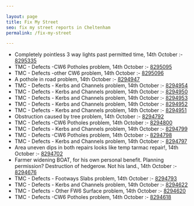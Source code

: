 ```yaml
---

layout: page
title: Fix My Street
seo: fix my street reports in Cheltenham
permalink: /fix-my-street

---
```


<!-- fix_marker starts -->

- Completely pointless 3 way lights past permitted time, 14th October :- [8295335](https://www.fixmystreet.com/report/8295335)
- TMC - Defects -CW6 Potholes  problem, 14th October :- [8295095](https://www.fixmystreet.com/report/8295095)
- TMC - Defects -other CW6 problem, 14th October :- [8295096](https://www.fixmystreet.com/report/8295096)
- A pothole in road problem, 14th October :- [8294947](https://www.fixmystreet.com/report/8294947)
- TMC - Defects - Kerbs and Channels problem, 14th October :- [8294954](https://www.fixmystreet.com/report/8294954)
- TMC - Defects - Kerbs and Channels problem, 14th October :- [8294950](https://www.fixmystreet.com/report/8294950)
- TMC - Defects - Kerbs and Channels problem, 14th October :- [8294953](https://www.fixmystreet.com/report/8294953)
- TMC - Defects - Kerbs and Channels problem, 14th October :- [8294952](https://www.fixmystreet.com/report/8294952)
- TMC - Defects - Kerbs and Channels problem, 14th October :- [8294951](https://www.fixmystreet.com/report/8294951)
- Obstruction caused by tree problem, 14th October :- [8294792](https://www.fixmystreet.com/report/8294792)
- TMC - Defects -CW6 Potholes  problem, 14th October :- [8294800](https://www.fixmystreet.com/report/8294800)
- TMC - Defects - Kerbs and Channels problem, 14th October :- [8294799](https://www.fixmystreet.com/report/8294799)
- TMC - Defects -CW6 Potholes  problem, 14th October :- [8294798](https://www.fixmystreet.com/report/8294798)
- TMC - Defects - Kerbs and Channels problem, 14th October :- [8294797](https://www.fixmystreet.com/report/8294797)
- Area uneven dips in both repairs looks like temp tarmac repair!, 14th October :- [8294702](https://www.fixmystreet.com/report/8294702)
- Farmer widening BOAT, for his own personal benefit. Planning permission? Destruction of hedgerow. Not his land., 14th October :- [8294676](https://www.fixmystreet.com/report/8294676)
- TMC - Defects - Footways Slabs problem, 14th October :- [8294793](https://www.fixmystreet.com/report/8294793)
- TMC - Defects - Kerbs and Channels problem, 14th October :- [8294622](https://www.fixmystreet.com/report/8294622)
- TMC - Defects - Other FW6  Surface problem, 14th October :- [8294620](https://www.fixmystreet.com/report/8294620)
- TMC - Defects -CW6 Potholes  problem, 14th October :- [8294618](https://www.fixmystreet.com/report/8294618)

<!-- fix_marker ends -->